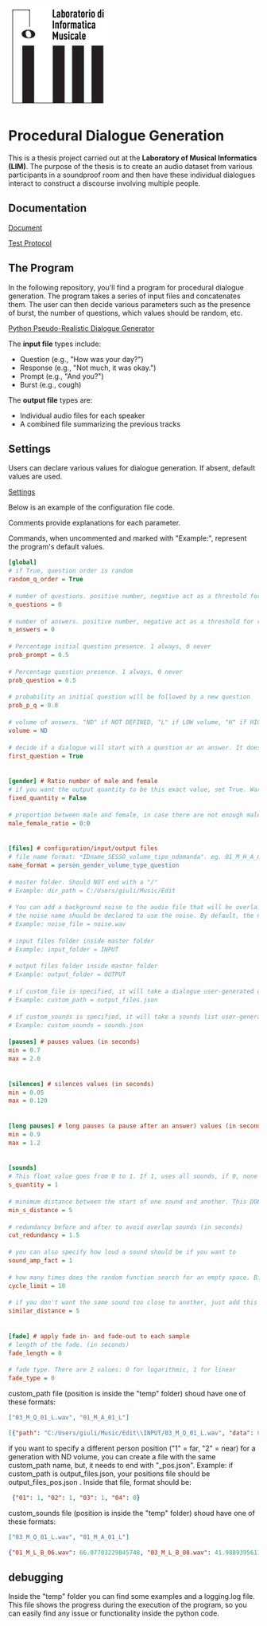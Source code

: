 <img src="/img/LIM.png" alt="drawing" width="200"/>

# Procedural Dialogue Generation

This is a thesis project carried out at the **Laboratory of Musical Informatics (LIM)**. The purpose of the thesis is to create an audio dataset from various participants in a soundproof room and then have these individual dialogues interact to construct a discourse involving multiple people. 

## Documentation
[Document](TESI.MD)

[Test Protocol](PROTOCOLLO.MD)

## The Program

In the following repository, you'll find a program for procedural dialogue generation. The program takes a series of input files and concatenates them. The user can then decide various parameters such as the presence of burst, the number of questions, which values should be random, etc.

[Python Pseudo-Realistic Dialogue Generator](PYGenerator.py)

The **input file** types include:
- Question (e.g., "How was your day?")
- Response (e.g., "Not much, it was okay.")
- Prompt (e.g., "And you?")
- Burst (e.g., cough)

The **output file** types are:
- Individual audio files for each speaker
- A combined file summarizing the previous tracks

## Settings

Users can declare various values for dialogue generation. If absent, default values are used.

[Settings](PYGenerator.cfg)


Below is an example of the configuration file code.

Comments provide explanations for each parameter.

Commands, when uncommented and marked with "Example:", represent the program's default values.

```cfg
[global]
# if True, question order is random
random_q_order = True

# number of questions. positive number, negative act as a threshold for random, 0 is just random QUANTITY
n_questions = 0

# number of answers. positive number, negative act as a threshold for random, 0 is just random
n_answers = 0

# Percentage initial question presence. 1 always, 0 never
prob_prompt = 0.5

# Percentage question presence. 1 always, 0 never
prob_question = 0.5

# probability an initial question will be followed by a new question
prob_p_q = 0.8

# volume of answers. "ND" if NOT DEFINED, "L" if LOW volume, "H" if HIGH volume
volume = ND

# decide if a dialogue will start with a question or an answer. It doesn't apply to each question, but just the first question
first_question = True


[gender] # Ratio number of male and female 
# if you want the output quantity to be this exact value, set True. Warning: it can cause errors if here are not enough participants in the folder
fixed_quantity = False

# proportion between male and female, in case there are not enough male or female to accomplish this task, the higher number will be reduced
male_female_ratio = 0:0


[files] # configuration/input/output files
# file name format: *IDname_SESSO_volume_tipo_ndomanda". eg. 01_M_H_A_01 The number identifies the position
name_format = person_gender_volume_type_question

# master folder. Should NOT end with a "/"
# Example: dir_path = C:/Users/giuli/Music/Edit

# You can add a background noise to the audio file that will be overlaid. 
# the noise name should be declared to use the noise. By default, the noise is in dir_path
# Example: noise_file = noise.wav

# input files folder inside master folder
# Example: input_folder = INPUT

# output files folder inside master folder
# Example: output_folder = OUTPUT 

# if custom_file is specified, it will take a dialogue user-generated order. See the end for details. The file is always inside the "custom" folder
# Example: custom_path = output_files.json

# if custom_sounds is specified, it will take a sounds list user-generated. See the end for details. The file is always inside the "custom" folder
# Example: custom_sounds = sounds.json

[pauses] # pauses values (in seconds)
min = 0.7
max = 2.0


[silences] # silences values (in seconds)
min = 0.05
max = 0.120


[long pauses] # long pauses (a pause after an answer) values (in seconds)
min = 0.9
max = 1.2


[sounds]
# This float value goes from 0 to 1. If 1, uses all sounds, if 0, none
s_quantity = 1

# minimum distance between the start of one sound and another. This DOES not consider answers, only sounds (in seconds)
min_s_distance = 5

# redundancy before and after to avoid overlap sounds (in seconds)
cut_redundancy = 1.5

# you can also specify how loud a sound should be if you want to
sound_amp_fact = 1

# how many times does the random function search for an empty space. Bigger values get better results, but a slower code
cycle_limit = 10

# if you don't want the same sound too close to another, just add this variable (in seconds)
similar_distance = 5


[fade] # apply fade in- and fade-out to each sample
# length of the fade. (in seconds)
fade_length = 0

# fade type. There are 2 values: 0 for logarithmic, 1 for linear 
fade_type = 0
```

custom_path file (position is inside the "temp" folder) shoud have one of these formats:
```json
["03_M_Q_01_L.wav", "01_M_A_01_L"]
```
```json
[{"path": "C:/Users/giuli/Music/Edit\\INPUT/03_M_Q_01_L.wav", "data": 0, "name": "03_M_Q_01_L", "person": "03", "duplicated": false}, {"path": "C:/Users/giuli/Music/Edit\\INPUT/01_M_A_01_L.wav", "data": 0, "name": "01_M_A_01_L", "person": "01", "duplicated": false}]
```

if you want to specify a different person position ("1" = far, "2" = near) for a generation with ND volume, you can create a file with the same custom_path name, but, it needs to end with "_pos.json".
Example: if custom_path is output_files.json, your positions file should be output_files_pos.json .
Inside that file, format should be:
```json
 {"01": 1, "02": 1, "03": 1, "04": 0}
```

custom_sounds file (position is inside the "temp" folder) shoud have one of these formats:
```json
["03_M_Q_01_L.wav", "01_M_A_01_L"]
```
```json
{"01_M_L_B_06.wav": 66.07703229845748, "03_M_L_B_08.wav": 41.9889395611619}
```

## debugging
Inside the "temp" folder you can find some examples and a logging.log file. This file shows the progress during the execution of the program, so you can easily find any issue or functionality inside the python code.